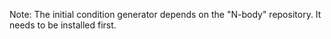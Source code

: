 Note: The initial condition generator depends on the "N-body" repository. It needs to be installed first. 
